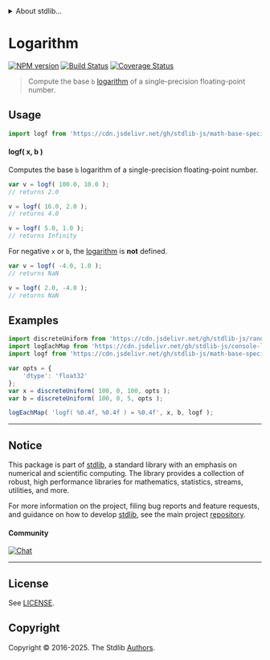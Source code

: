 <!--

@license Apache-2.0

Copyright (c) 2024 The Stdlib Authors.

Licensed under the Apache License, Version 2.0 (the "License");
you may not use this file except in compliance with the License.
You may obtain a copy of the License at

   http://www.apache.org/licenses/LICENSE-2.0

Unless required by applicable law or agreed to in writing, software
distributed under the License is distributed on an "AS IS" BASIS,
WITHOUT WARRANTIES OR CONDITIONS OF ANY KIND, either express or implied.
See the License for the specific language governing permissions and
limitations under the License.

-->


<details>
  <summary>
    About stdlib...
  </summary>
  <p>We believe in a future in which the web is a preferred environment for numerical computation. To help realize this future, we've built stdlib. stdlib is a standard library, with an emphasis on numerical and scientific computation, written in JavaScript (and C) for execution in browsers and in Node.js.</p>
  <p>The library is fully decomposable, being architected in such a way that you can swap out and mix and match APIs and functionality to cater to your exact preferences and use cases.</p>
  <p>When you use stdlib, you can be absolutely certain that you are using the most thorough, rigorous, well-written, studied, documented, tested, measured, and high-quality code out there.</p>
  <p>To join us in bringing numerical computing to the web, get started by checking us out on <a href="https://github.com/stdlib-js/stdlib">GitHub</a>, and please consider <a href="https://opencollective.com/stdlib">financially supporting stdlib</a>. We greatly appreciate your continued support!</p>
</details>

# Logarithm

[![NPM version][npm-image]][npm-url] [![Build Status][test-image]][test-url] [![Coverage Status][coverage-image]][coverage-url] <!-- [![dependencies][dependencies-image]][dependencies-url] -->

> Compute the base `b` [logarithm][logarithm] of a single-precision floating-point number.



<section class="usage">

## Usage

```javascript
import logf from 'https://cdn.jsdelivr.net/gh/stdlib-js/math-base-special-logf@deno/mod.js';
```

#### logf( x, b )

Computes the base `b` logarithm of a single-precision floating-point number.

```javascript
var v = logf( 100.0, 10.0 );
// returns 2.0

v = logf( 16.0, 2.0 );
// returns 4.0

v = logf( 5.0, 1.0 );
// returns Infinity
```

For negative `x` or `b`, the [logarithm][logarithm] is **not** defined.

```javascript
var v = logf( -4.0, 1.0 );
// returns NaN

v = logf( 2.0, -4.0 );
// returns NaN
```

</section>

<!-- /.usage -->

<section class="examples">

## Examples

<!-- eslint no-undef: "error" -->

```javascript
import discreteUniform from 'https://cdn.jsdelivr.net/gh/stdlib-js/random-array-discrete-uniform@deno/mod.js';
import logEachMap from 'https://cdn.jsdelivr.net/gh/stdlib-js/console-log-each-map@deno/mod.js';
import logf from 'https://cdn.jsdelivr.net/gh/stdlib-js/math-base-special-logf@deno/mod.js';

var opts = {
    'dtype': 'float32'
};
var x = discreteUniform( 100, 0, 100, opts );
var b = discreteUniform( 100, 0, 5, opts );

logEachMap( 'logf( %0.4f, %0.4f ) = %0.4f', x, b, logf );
```

</section>

<!-- /.examples -->

<!-- C interface documentation. -->



<!-- Section for related `stdlib` packages. Do not manually edit this section, as it is automatically populated. -->

<section class="related">

</section>

<!-- /.related -->

<!-- Section for all links. Make sure to keep an empty line after the `section` element and another before the `/section` close. -->


<section class="main-repo" >

* * *

## Notice

This package is part of [stdlib][stdlib], a standard library with an emphasis on numerical and scientific computing. The library provides a collection of robust, high performance libraries for mathematics, statistics, streams, utilities, and more.

For more information on the project, filing bug reports and feature requests, and guidance on how to develop [stdlib][stdlib], see the main project [repository][stdlib].

#### Community

[![Chat][chat-image]][chat-url]

---

## License

See [LICENSE][stdlib-license].


## Copyright

Copyright &copy; 2016-2025. The Stdlib [Authors][stdlib-authors].

</section>

<!-- /.stdlib -->

<!-- Section for all links. Make sure to keep an empty line after the `section` element and another before the `/section` close. -->

<section class="links">

[npm-image]: http://img.shields.io/npm/v/@stdlib/math-base-special-logf.svg
[npm-url]: https://npmjs.org/package/@stdlib/math-base-special-logf

[test-image]: https://github.com/stdlib-js/math-base-special-logf/actions/workflows/test.yml/badge.svg?branch=main
[test-url]: https://github.com/stdlib-js/math-base-special-logf/actions/workflows/test.yml?query=branch:main

[coverage-image]: https://img.shields.io/codecov/c/github/stdlib-js/math-base-special-logf/main.svg
[coverage-url]: https://codecov.io/github/stdlib-js/math-base-special-logf?branch=main

<!--

[dependencies-image]: https://img.shields.io/david/stdlib-js/math-base-special-logf.svg
[dependencies-url]: https://david-dm.org/stdlib-js/math-base-special-logf/main

-->

[chat-image]: https://img.shields.io/gitter/room/stdlib-js/stdlib.svg
[chat-url]: https://app.gitter.im/#/room/#stdlib-js_stdlib:gitter.im

[stdlib]: https://github.com/stdlib-js/stdlib

[stdlib-authors]: https://github.com/stdlib-js/stdlib/graphs/contributors

[umd]: https://github.com/umdjs/umd
[es-module]: https://developer.mozilla.org/en-US/docs/Web/JavaScript/Guide/Modules

[deno-url]: https://github.com/stdlib-js/math-base-special-logf/tree/deno
[deno-readme]: https://github.com/stdlib-js/math-base-special-logf/blob/deno/README.md
[umd-url]: https://github.com/stdlib-js/math-base-special-logf/tree/umd
[umd-readme]: https://github.com/stdlib-js/math-base-special-logf/blob/umd/README.md
[esm-url]: https://github.com/stdlib-js/math-base-special-logf/tree/esm
[esm-readme]: https://github.com/stdlib-js/math-base-special-logf/blob/esm/README.md
[branches-url]: https://github.com/stdlib-js/math-base-special-logf/blob/main/branches.md

[stdlib-license]: https://raw.githubusercontent.com/stdlib-js/math-base-special-logf/main/LICENSE

[logarithm]: https://en.wikipedia.org/wiki/Logarithm

<!-- <related-links> -->

<!-- </related-links> -->

</section>

<!-- /.links -->
